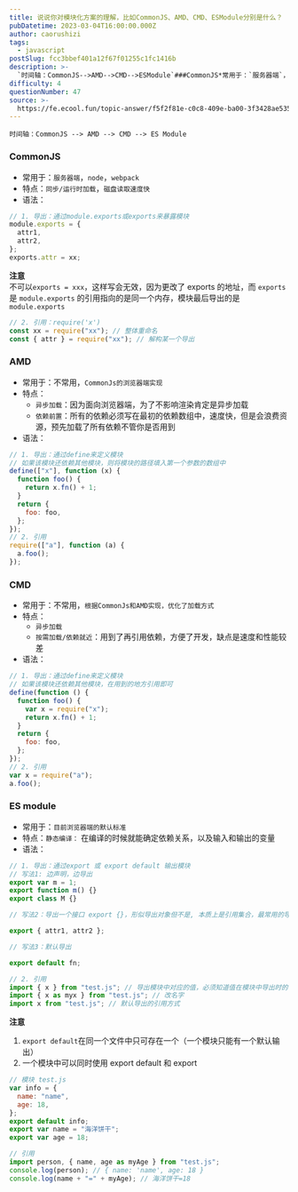 ```yaml
---
title: 说说你对模块化方案的理解，比如CommonJS、AMD、CMD、ESModule分别是什么？
pubDatetime: 2023-03-04T16:00:00.000Z
author: caorushizi
tags:
  - javascript
postSlug: fcc3bbef401a12f67f01255c1fc1416b
description: >-
  `时间轴：CommonJS-->AMD-->CMD-->ESModule`###CommonJS*常用于：`服务器端`，`node`，`webpack`*特点：`同步/运行时加载`，`磁盘读取速度快`
difficulty: 4
questionNumber: 47
source: >-
  https://fe.ecool.fun/topic-answer/f5f2f81e-c0c8-409e-ba00-3f3428ae535b?orderBy=updateTime&order=desc&tagId=10
---
```


`时间轴：CommonJS --> AMD --> CMD --> ES Module`

### CommonJS

- 常用于：`服务器端`，`node`，`webpack`
- 特点：`同步/运行时加载`，`磁盘读取速度快`
- 语法：

```js
// 1. 导出：通过module.exports或exports来暴露模块
module.exports = {
  attr1,
  attr2,
};
exports.attr = xx;
```

**注意**  
不可以`exports = xxx`，这样写会无效，因为更改了 exports 的地址，而 `exports` 是 `module.exports` 的引用指向的是同一个内存，模块最后导出的是 `module.exports`

```js
// 2. 引用：require('x')
const xx = require("xx"); // 整体重命名
const { attr } = require("xx"); // 解构某一个导出
```

### AMD

- 常用于：不常用，`CommonJs的浏览器端实现`
- 特点：
  - `异步加载`：因为面向浏览器端，为了不影响渲染肯定是异步加载
  - `依赖前置`：所有的依赖必须写在最初的依赖数组中，速度快，但是会浪费资源，预先加载了所有依赖不管你是否用到
- 语法：

```js
// 1. 导出：通过define来定义模块
// 如果该模块还依赖其他模块，则将模块的路径填入第一个参数的数组中
define(["x"], function (x) {
  function foo() {
    return x.fn() + 1;
  }
  return {
    foo: foo,
  };
});
// 2. 引用
require(["a"], function (a) {
  a.foo();
});
```

### CMD

- 常用于：不常用，`根据CommonJs和AMD实现，优化了加载方式`
- 特点：
  - `异步加载`
  - `按需加载/依赖就近`：用到了再引用依赖，方便了开发，缺点是速度和性能较差
- 语法：

```js
// 1. 导出：通过define来定义模块
// 如果该模块还依赖其他模块，在用到的地方引用即可
define(function () {
  function foo() {
    var x = require("x");
    return x.fn() + 1;
  }
  return {
    foo: foo,
  };
});
// 2. 引用
var x = require("a");
a.foo();
```

### ES module

- 常用于：`目前浏览器端的默认标准`
- 特点：`静态编译：` 在编译的时候就能确定依赖关系，以及输入和输出的变量
- 语法：

```js
// 1. 导出：通过export 或 export default 输出模块
// 写法1: 边声明，边导出
export var m = 1;
export function m() {}
export class M {}

// 写法2：导出一个接口 export {}，形似导出对象但不是, 本质上是引用集合，最常用的导出方法

export { attr1, attr2 };

// 写法3：默认导出

export default fn;

// 2. 引用
import { x } from "test.js"; // 导出模块中对应的值，必须知道值在模块中导出时的名字
import { x as myx } from "test.js"; // 改名字
import x from "test.js"; // 默认导出的引用方式
```

**注意**

1.  `export default`在同一个文件中只可存在一个（一个模块只能有一个默认输出）
2.  一个模块中可以同时使用 export default 和 export

```js
// 模块 test.js
var info = {
  name: "name",
  age: 18,
};
export default info;
export var name = "海洋饼干";
export var age = 18;

// 引用
import person, { name, age as myAge } from "test.js";
console.log(person); // { name: 'name', age: 18 }
console.log(name + "=" + myAge); // 海洋饼干=18
```
